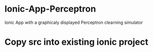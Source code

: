 # Ionic-App-Perceptron
Ionic App with a graphicaly displayed Perceptron clearning simulator
# Copy src into existing ionic project 
